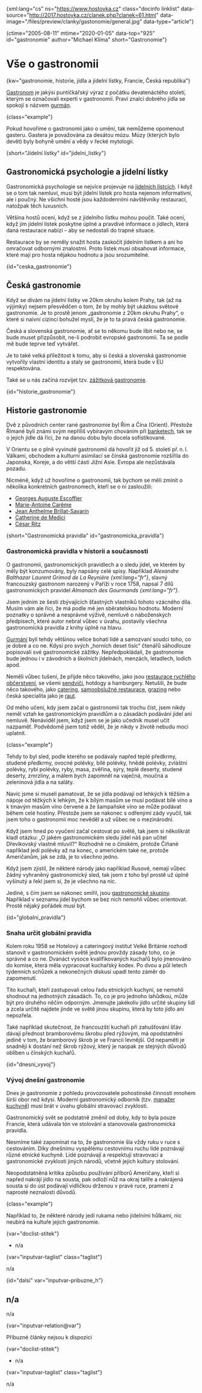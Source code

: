 
{xml:lang="cs" ns="https://www.hostovka.cz" class="docinfo linklist" data-source="http://2017.hostovka.cz/clanek.php?clanek=61.html" data-image="/files/preview/clanky/gastonomie/general.jpg" data-type="article"}

{ctime="2005-08-11" mtime="2020-01-05" data-top="925" id="gastronomie" author="Michael Klíma" short="Gastronomie"}

# Vše o gastronomii 

{kw="gastronomie, historie, jídla a jídelní lístky, Francie, Česká republika"}

[Gastronom][1] je jakýsi puntičkářský výraz z počátku devatenáctého století, kterým se označovali experti v gastronomii. Praví znalci dobrého jídla se spokojí s názvem [gurmán][2]. 

{class="example"}

Pokud hovoříme o gastronomii jako o umění, tak nemůžeme opomenout gasteru. Gastera je považována za desátou múzu. Múzy (kterých bylo devět) byly bohyně umění a vědy v řecké mytologii. 

{short="Jídelní lístky" id="jidelni_listky"}

## Gastronomická psychologie a jídelní lístky 

Gastronomická psychologie se nejvíce projevuje na [jídelních lístcích][3]. I když se o tom tak nemluví, musí být jídelní lístek pro hosta nejenom informativní, ale i poučný. Ne všichni hosté jsou každodenními návštěvníky restaurací, natožpak těch luxusních. 

Většina hostů ocení, když se z jídelního lístku mohou poučit. Také ocení, když jim jídelní lístek poskytne úplné a pravdivé informace o jídlech, která daná restaurace nabízí – aby se nedostali do trapné situace. 

Restaurace by se neměly snažit hosta zaskočit jídelním lístkem a ani ho omračovat odbornými znalostmi. Proto lístek musí obsahovat informace, které mají pro hosta nějakou hodnotu a jsou srozumitelné. 

{id="ceska_gastronomie"}

## Česká gastronomie 

Když se dívám na jídelní lístky ve 20km okruhu kolem Prahy, tak (až na výjimky) nejsem přesvědčen o tom, že by mohly být ukázkou světové gastronomie. Je to prostě jenom „gastronomie z 20km okruhu Prahy“, o které si naivní cizinci bohužel myslí, že je to ta pravá česká gastronomie. 

Česká a slovenská gastronomie, ať se to někomu bude líbit nebo ne, se bude muset přizpůsobit, ne-li podrobit evropské gastronomii. Ta se podle mě bude teprve teď vytvářet. 

Je to také velká příležitost k tomu, aby si česká a slovenská gastronomie vytvořily vlastní identitu a staly se gastronomií, která bude v EU respektována. 

Také se u nás začíná rozvíjet tzv. [zážitková gastronomie][4]. 

{id="historie_gastronomie"}

## Historie gastronomie 

Dvě z původních center rané gastronomie byl Řím a Čína (Orient). Přestože Římané byli známi svým nepříliš vybíravým chováním při [banketech][5], tak se o jejich jídle dá říci, že na danou dobu bylo docela sofistikované. 

V Orientu se o plně vyvinuté gastronomii dá hovořit již od 5. století př. n. l. Válkami, obchodem a kulturní asimilací se čínská gastronomie rozšířila do Japonska, Koreje, a do větší části Jižní Asie. Evropa ale nezůstávala pozadu. 

Nicméně, když už hovoříme o gastronomii, tak bychom se měli zmínit o několika konkrétních gastronomech, kteří se o ni zasloužili: 

  * [Georges Auguste Escoffier][6] 
  * [Marie-Antoine Carême][7] 
  * [Jean Anthelme Brillat-Savarin][8] 
  * [Catherine de Medici][9] 
  * [César Ritz][10] 

{short="Gastronomická pravidla" id="gastronomicka_pravidla"}

### Gastronomická pravidla v historii a současnosti 

O gastronomii, gastronomických pravidlech a o sledu jídel, ve kterém by měly být konzumovány, byly napsány celé spisy. Například _Alexandre Balthazar Laurent Grimod de La Reynière {xml:lang="fr"}_, slavný francouzský gastronom narozený v Paříži v roce 1758, napsal 7 dílů gastronomických pravidel _Almanach des Gourmands {xml:lang="fr"}_. 

Jsem jedním ze šesti zbývajících šťastných vlastníků tohoto vzácného díla. Musím vám ale říci, že má podle mě jen sběratelskou hodnotu. Moderní poznatky o správné a nesprávné výživě, nemluvě o náboženských předpisech, které autor nebral vůbec v úvahu, postavily všechna gastronomická pravidla z knihy úplně na hlavu. 

[Gurmáni][2] byli tehdy většinou velice bohatí lidé a samozvaní soudci toho, co je dobré a co ne. Kdysi pro svých „horních deset tisíc“ čtenářů sáhodlouze popisovali své gastronomické zážitky. Nepředpokládali, že gastronomie bude jednou i v závodních a školních jídelnách, menzách, letadlech, lodích apod. 

Neměli vůbec tušení, že přijde něco takového, jako jsou [restaurace rychlého občerstvení][11], se všemi [sendviči][12], hotdogy a hamburgery. Netušili, že bude něco takového, jako [catering][13], [samoobslužné restaurace][14], [grazing][15] nebo česká specialita jako je [raut][13]. 

Od mého učení, kdy jsem začal o gastronomii tak trochu číst, jsem nikdy neměl vztah ke gastronomickým pravidlům a o zásadách podávání jídel ani nemluvě. Nenáviděl jsem, když jsem se je jako učedník musel učit nazpaměť. Podvědomě jsem totiž věděl, že je nikdy v životě nebudu moci uplatnit. 

{class="example"}

Tehdy to byl sled, podle kterého se podávaly napřed teplé předkrmy, studené předkrmy, ovocné polévky, bílé polévky, hnědé polévky, zvláštní polévky, rybí polévky, ryby, masa, zvěřina, sýry, teplé deserty, studené deserty, zmrzliny, a málem bych zapomněl na vaječná, moučná a zeleninová jídla a na saláty. 

Navíc jsme si museli pamatovat, že se jídla podávají od lehkých k těžším a nápoje od těžkých k lehkým, že k bílým masům se musí podávat bílé víno a k tmavým masům víno červené a že šampaňské víno se může podávat během celé hostiny. Přestože jsem se nakonec s odřenými zády vyučil, tak jsem toho o gastronomii moc nevěděl a už vůbec ne o mezinárodní. 

Když jsem hned po vyučení začal cestovat po světě, tak jsem si několikrát kladl otázku: „O jakém gastronomickém sledu jídel náš pan učitel Dřevikovský vlastně mluvil?“ Rozhodně ne o čínském, protože Číňané například jedí polévky až na konec, o americkém také ne, protože Američanům, jak se zdá, je to všechno jedno. 

Když jsem zjistil, že některé národy jako například Rusové, nemají vůbec žádný vyhraněný gastronomický sled, tak jsem z toho byl prostě už úplně vyšinutý a řekl jsem si, že je všechno na nic. 

Jediné, s čím jsem se nakonec smířil, jsou [gastronomické skupiny][16]. Například v seznamu jídel bychom se bez nich nemohli vůbec orientovat. Prostě nějaký pořádek musí být. 

{id="globalni_pravidla"}

### Snaha určit globální pravidla 

Kolem roku 1958 se Hotelový a cateringový institut Velké Británie rozhodl stanovit v gastronomickém světě jednou provždy zásady toho, co je správné a co ne. Dvanáct vysoce kvalifikovaných kuchařů bylo jmenováno do komise, která měla vypracovat kuchařský kodex. Po dvou a půl letech týdenních schůzek a nekonečných diskusí upadl tento záměr do zapomenutí. 

Tito kuchaři, kteří zastupovali celou řadu etnických kuchyní, se nemohli shodnout na jednotných zásadách. To, co je pro jednoho lahůdkou, může být pro druhého něčím odporným. Jmenujte jakékoliv jídlo určité skupiny lidí a zcela určitě najdete jinde ve světě jinou skupinu, která by toto jídlo ani nepozřela. 

Také například skutečnost, že francouzští kuchaři při zahušťování šťáv dávají přednost bramborovému škrobu před rýžovým, má opodstatnění jedině v tom, že bramborový škrob je ve Francii levnější. Od nepaměti je snadněji k dostání než škrob rýžový, který je naopak ze stejných důvodů oblíben u čínských kuchařů. 

{id="dnesni_vyvoj"}

### Vývoj dnešní gastronomie 

Dnes je gastronomie z pohledu provozovatele pohostinské činnosti mnohem širší obor než kdysi. Moderní gastronomický odborník (tzv. [manažer kuchyně][17]) musí brát v úvahu globální stravovací zvyklosti. 

Gastronomický svět se podstatně změnil od doby, kdy to byla pouze Francie, která udávala tón ve stolování a stanovovala gastronomická pravidla. 

Nesmíme také zapomínat na to, že gastronomie šla vždy ruku v ruce s cestováním. Díky dnešnímu vyspělému cestovnímu ruchu lidé poznávají různé etnické kuchyně. Lidé poznávají a respektují stravovací a gastronomické zvyklosti jiných národů, včetně jejich kultury stolování. 

Neopodstatněná kritika způsobu používání příborů Američany, kteří si napřed nakrájí jídlo na sousta, pak odloží nůž na okraj talíře a nakrájená sousta si do úst podávají vidličkou drženou v pravé ruce, pramení z naprosté neznalosti důvodů. 

{class="example"}

Například to, že některé národy jedí rukama nebo jídelními hůlkami, nic neubírá na kultuře jejich gastronomie. 

{var="doclist-stitek"}

  * n/a 

{var="inputvar-taglist" class="taglist"}

n/a 

{id="dalsi" var="inputvar-pribuzne_h"}

## n/a 

n/a 

{var="inputvar-relation@var"}

Příbuzné články nejsou k dispozici 

{var="doclist-stitek"}

  * n/a 

{var="inputvar-taglist" class="taglist"}

n/a

 [1]: gastronomove
 [2]: gastronomove#gurman
 [3]: popis_jidel_na_jidelnich_listcich
 [4]: zazitkova_gastronomie
 [5]: banket
 [6]: auguste_escoffier
 [7]: careme
 [8]: co_chutna_cizincum#brillat-savarin
 [9]: catherine_de_medici
 [10]: cesar_ritz
 [11]: mc_donalds
 [12]: sendvice
 [13]: catering
 [14]: samoobsluzna_restaurace
 [15]: pracovni_obedy#grazing
 [16]: gastronomicke_skupiny
 [17]: funkce_pracovniku_v_pohostinstvi

